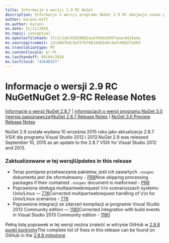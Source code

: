 ```yaml
---
title: Informacje o wersji 2.9 RC NuGet
description: Informacje o wersji programu NuGet 2.9 RC obejmuje znane problemy, poprawki błędów, funkcje dodane i DCRs.
author: karann-msft
ms.author: karann
ms.date: 11/11/2016
ms.topic: conceptual
ms.openlocfilehash: 17c1c3a0c91928602aa47b5ba599faeac0424a4a
ms.sourcegitcommit: 1d1406764c6af5fb7801d462e0c4afc9092fa569
ms.translationtype: MT
ms.contentlocale: pl-PL
ms.lasthandoff: 09/04/2018
ms.locfileid: "43548327"
---
```

# <a name="nuget-29-rc-release-notes"></a><span data-ttu-id="58dd2-103">Informacje o wersji 2.9 RC NuGet</span><span class="sxs-lookup"><span data-stu-id="58dd2-103">NuGet 2.9-RC Release Notes</span></span>

<span data-ttu-id="58dd2-104">[Informacje o wersji NuGet 2.8.7](../release-notes/nuget-2.8.7.md) | [informacjach o wersji programu NuGet 3.0 (wersja zapoznawcza)](../release-notes/nuget-3.0-preview.md)</span><span class="sxs-lookup"><span data-stu-id="58dd2-104">[NuGet 2.8.7 Release Notes](../release-notes/nuget-2.8.7.md) | [NuGet 3.0 Preview Release Notes](../release-notes/nuget-3.0-preview.md)</span></span>

<span data-ttu-id="58dd2-105">NuGet 2.9 została wydana 10 września 2015 roku jako aktualizacja 2.8.7 VSIX dla programu Visual Studio 2012 i 2013.</span><span class="sxs-lookup"><span data-stu-id="58dd2-105">NuGet 2.9 was released September 10, 2015 as an update to the 2.8.7 VSIX for Visual Studio 2012 and 2013.</span></span>

### <a name="updates-in-this-release"></a><span data-ttu-id="58dd2-106">Zaktualizowane w tej wersji</span><span class="sxs-lookup"><span data-stu-id="58dd2-106">Updates in this release</span></span>

* <span data-ttu-id="58dd2-107">Teraz pomijanie przetwarzania pakietów, jeśli ich zawartych `.nuspec` dokumentu jest źle sformułowany - [PR8](https://github.com/NuGet/NuGet2/pull/8)</span><span class="sxs-lookup"><span data-stu-id="58dd2-107">Now skipping processing packages if their contained `.nuspec` document is malformed - [PR8](https://github.com/NuGet/NuGet2/pull/8)</span></span>
* <span data-ttu-id="58dd2-108">Poprawiona obsługa multipartwebrequest \r\n scenariuszach systemu Unix/Linux — [776](https://github.com/NuGet/Home/issues/776)</span><span class="sxs-lookup"><span data-stu-id="58dd2-108">Corrected multipartwebrequest handling of \r\n for Unix/Linux scenarios - [776](https://github.com/NuGet/Home/issues/776)</span></span>
* <span data-ttu-id="58dd2-109">Poprawione integracji ze zdarzeń kompilacji w programie Visual Studio 2013 Community edition — [1180](https://github.com/NuGet/Home/issues/1180)</span><span class="sxs-lookup"><span data-stu-id="58dd2-109">Corrected integration with build events in Visual Studio 2013 Community edition - [1180](https://github.com/NuGet/Home/issues/1180)</span></span>


<span data-ttu-id="58dd2-110">Pełną listę poprawek w tej wersji można znaleźć w witrynie GitHub w [2.8.8 punkt kontrolny](https://github.com/NuGet/Home/issues?q=milestone%3A2.8.8+is%3Aclosed)</span><span class="sxs-lookup"><span data-stu-id="58dd2-110">The complete list of fixes in this release can be found on GitHub in the [2.8.8 milestone](https://github.com/NuGet/Home/issues?q=milestone%3A2.8.8+is%3Aclosed)</span></span>
